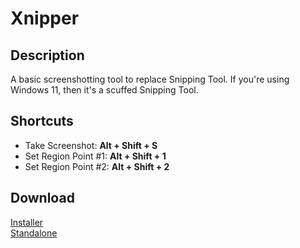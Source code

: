# Xnipper
## Description
A basic screenshotting tool to replace Snipping Tool. If you're using Windows 11, then it's a scuffed Snipping Tool.

## Shortcuts
  * Take Screenshot: **Alt + Shift + S**
  * Set Region Point #1: **Alt + Shift + 1**
  * Set Region Point #2: **Alt + Shift + 2**

## Download
[Installer](https://github.com/Lexz-08/Xnipper/releases/download/xnipper/Install-Xnipper.exe)<br/>
[Standalone](https://github.com/Lexz-08/Xnipper/releases/download/xnipper/Xnipper.exe)
